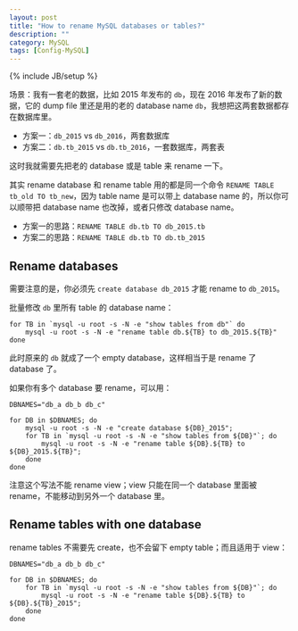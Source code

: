 ```yaml
---
layout: post
title: "How to rename MySQL databases or tables?"
description: ""
category: MySQL
tags: [Config-MySQL]
---
```

{% include JB/setup %}

场景：我有一套老的数据，比如 2015 年发布的 `db`，现在 2016 年发布了新的数据，它的 dump file 里还是用的老的 database name `db`，我想把这两套数据都存在数据库里。

- 方案一：`db_2015` vs `db_2016`，两套数据库
- 方案二：`db.tb_2015` vs `db.tb_2016`，一套数据库，两套表

这时我就需要先把老的 database 或是 table 来 rename 一下。

其实 rename database 和 rename table 用的都是同一个命令 `RENAME TABLE tb_old TO tb_new`，因为 table name 是可以带上 database name 的，所以你可以顺带把 database name 也改掉，或者只修改 database name。

- 方案一的思路：`RENAME TABLE db.tb TO db_2015.tb`
- 方案二的思路：`RENAME TABLE db.tb TO db.tb_2015`

## Rename databases

需要注意的是，你必须先 `create database db_2015` 才能 rename to `db_2015`。

批量修改 `db` 里所有 table 的 database name：

```shell
for TB in `mysql -u root -s -N -e "show tables from db"` do 
    mysql -u root -s -N -e "rename table db.${TB} to db_2015.${TB}"
done
```

此时原来的 `db` 就成了一个 empty database，这样相当于是 rename 了 database 了。

如果你有多个 database 要 rename，可以用：

```shell
DBNAMES="db_a db_b db_c"

for DB in $DBNAMES; do
    mysql -u root -s -N -e "create database ${DB}_2015"; 
    for TB in `mysql -u root -s -N -e "show tables from ${DB}"`; do 
        mysql -u root -s -N -e "rename table ${DB}.${TB} to ${DB}_2015.${TB}"; 
    done
done
```

注意这个写法不能 rename view；view 只能在同一个 database 里面被 rename，不能移动到另外一个 database 里。

## Rename tables with one database

rename tables 不需要先 create，也不会留下 empty table；而且适用于 view：

```shell
DBNAMES="db_a db_b db_c"

for DB in $DBNAMES; do
    for TB in `mysql -u root -s -N -e "show tables from ${DB}"`; do 
        mysql -u root -s -N -e "rename table ${DB}.${TB} to ${DB}.${TB}_2015"; 
    done
done
```